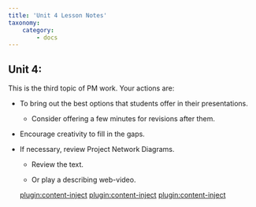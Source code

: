 ```yaml
---
title: 'Unit 4 Lesson Notes'
taxonomy:
    category:
        - docs
---
```


## Unit 4:

This is the third topic of PM work. Your actions are:

-   To bring out the best options that students offer in their presentations.

    -   Consider offering a few minutes for revisions after them.

-   Encourage creativity to fill in the gaps.

-   If necessary, review Project Network Diagrams.

    -   Review the text.

    -   Or play a describing web-video.

    [plugin:content-inject](_1-2)
    [plugin:content-inject](_1-3)
    [plugin:content-inject](_1-4)

